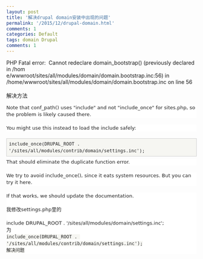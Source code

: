 ```yaml
---
layout: post
title: '解决drupal domain安装中出现的问题'
permalink: '/2015/12/drupal-domain.html'
comments: 1
categories: Default
tags: domain Drupal
comments: 1
---
```

  
PHP Fatal error: &nbsp;Cannot redeclare domain_bootstrap() (previously declared in /hom  
e/wwwroot/sites/all/modules/domain/domain.bootstrap.inc:56) in /home/wwwroot/sites/all/modules/domain/domain.bootstrap.inc on line 56 &nbsp; &nbsp; &nbsp; &nbsp;   
解决方法  

<div style="background-color: white; border: 0px; box-sizing: border-box; color: #222222; font-family: 'Lucida Grande', 'DejaVu Sans', 'Bitstream Vera Sans', Verdana, Arial, sans-serif; font-size: 13px; font-stretch: inherit; line-height: 18px; margin-bottom: 1.385em; padding: 0px; vertical-align: baseline;">Note that conf_path() uses "include" and not "include_once" for sites.php, so the problem is likely caused there.</div>

<div style="background-color: white; border: 0px; box-sizing: border-box; color: #222222; font-family: 'Lucida Grande', 'DejaVu Sans', 'Bitstream Vera Sans', Verdana, Arial, sans-serif; font-size: 13px; font-stretch: inherit; line-height: 18px; margin-bottom: 1.385em; padding: 0px; vertical-align: baseline;">You might use this instead to load the include safely:</div>

<div style="background-color: white; border: 0px; box-sizing: border-box; color: #222222; font-family: 'Lucida Grande', 'DejaVu Sans', 'Bitstream Vera Sans', Verdana, Arial, sans-serif; font-size: 13px; font-stretch: inherit; line-height: 18px; margin-bottom: 1.385em; padding: 0px; vertical-align: baseline;"></div>

<div class="codeblock" style="background-color: #f6f6f2; border: 1px solid rgb(204, 204, 204); box-sizing: border-box; color: #222222; font-family: 'Lucida Grande', 'DejaVu Sans', 'Bitstream Vera Sans', Verdana, Arial, sans-serif; font-size: 13px; font-stretch: inherit; line-height: 18px; margin: 0px 0px 0.5em; padding: 5px; vertical-align: baseline;"><code style="border: 0px; box-sizing: border-box; font-family: 'Bitstream Vera Sans Mono', Monaco, 'Lucida Console', monospace; font-size: 0.923em; font-stretch: inherit; font-style: inherit; font-variant: inherit; font-weight: inherit; line-height: inherit; margin: 0px; padding: 1px; vertical-align: baseline; white-space: pre-wrap;">include_once(DRUPAL_ROOT . '/sites/all/modules/contrib/domain/settings.inc');</code></div>

<div style="background-color: white; border: 0px; box-sizing: border-box; color: #222222; font-family: 'Lucida Grande', 'DejaVu Sans', 'Bitstream Vera Sans', Verdana, Arial, sans-serif; font-size: 13px; font-stretch: inherit; line-height: 18px; margin-bottom: 1.385em; padding: 0px; vertical-align: baseline;">That should eliminate the duplicate function error.</div>

<div style="background-color: white; border: 0px; box-sizing: border-box; color: #222222; font-family: 'Lucida Grande', 'DejaVu Sans', 'Bitstream Vera Sans', Verdana, Arial, sans-serif; font-size: 13px; font-stretch: inherit; line-height: 18px; margin-bottom: 1.385em; padding: 0px; vertical-align: baseline;">We try to avoid include_once(), since it eats system resources. But you can try it here.</div>

<div style="background-color: white; border: 0px; box-sizing: border-box; color: #222222; font-family: 'Lucida Grande', 'DejaVu Sans', 'Bitstream Vera Sans', Verdana, Arial, sans-serif; font-size: 13px; font-stretch: inherit; line-height: 18px; padding: 0px; vertical-align: baseline;">If that works, we should update the documentation.</div>

<div style="background-color: white; border: 0px; box-sizing: border-box; color: #222222; font-family: 'Lucida Grande', 'DejaVu Sans', 'Bitstream Vera Sans', Verdana, Arial, sans-serif; font-size: 13px; font-stretch: inherit; line-height: 18px; padding: 0px; vertical-align: baseline;"><br/></div>

<div style="background-color: white; border: 0px; box-sizing: border-box; color: #222222; font-family: 'Lucida Grande', 'DejaVu Sans', 'Bitstream Vera Sans', Verdana, Arial, sans-serif; font-size: 13px; font-stretch: inherit; line-height: 18px; padding: 0px; vertical-align: baseline;">我修改settings.php里的</div>

<div style="background-color: white; border: 0px; box-sizing: border-box; font-stretch: inherit; padding: 0px; vertical-align: baseline;"><span style="color: #222222; font-family: Lucida Grande, DejaVu Sans, Bitstream Vera Sans, Verdana, Arial, sans-serif;"><span style="font-size: 13px; line-height: 18px;"><br/></span></span></div>

<div style="background-color: white; border: 0px; box-sizing: border-box; font-stretch: inherit; padding: 0px; vertical-align: baseline;"><span style="color: #222222; font-family: Lucida Grande, DejaVu Sans, Bitstream Vera Sans, Verdana, Arial, sans-serif;"><span style="font-size: 13px; line-height: 18px;">include DRUPAL_ROOT . '/sites/all/modules/domain/settings.inc';</span></span></div>

<div style="background-color: white; border: 0px; box-sizing: border-box; font-stretch: inherit; padding: 0px; vertical-align: baseline;"><span style="color: #222222; font-family: Lucida Grande, DejaVu Sans, Bitstream Vera Sans, Verdana, Arial, sans-serif;"><span style="font-size: 13px; line-height: 18px;">为</span></span></div>

<div style="background-color: white; border: 0px; box-sizing: border-box; font-stretch: inherit; padding: 0px; vertical-align: baseline;"><span style="background-color: #f6f6f2; color: #222222; font-family: 'Bitstream Vera Sans Mono', Monaco, 'Lucida Console', monospace; font-size: 12px; line-height: 18px; white-space: pre-wrap;">include_once(DRUPAL_ROOT . '/sites/all/modules/contrib/domain/settings.inc');</span></div>

<div style="background-color: white; border: 0px; box-sizing: border-box; font-stretch: inherit; padding: 0px; vertical-align: baseline;"><span style="background-color: #f6f6f2; color: #222222; font-family: 'Bitstream Vera Sans Mono', Monaco, 'Lucida Console', monospace; font-size: 12px; line-height: 18px; white-space: pre-wrap;">解决问题</span></div>
